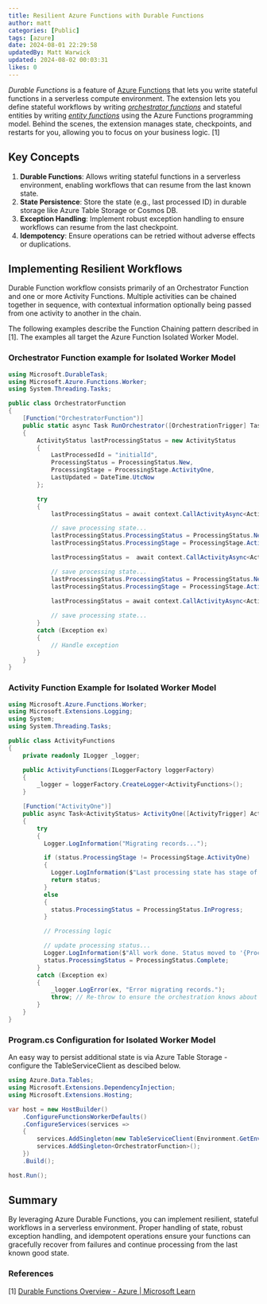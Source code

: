 ```yaml
---
title: Resilient Azure Functions with Durable Functions
author: matt
categories: [Public]
tags: [azure]
date: 2024-08-01 22:29:58 
updatedBy: Matt Warwick
updated: 2024-08-02 00:03:31 
likes: 0
---
```


*Durable Functions* is a feature of [Azure Functions](https://learn.microsoft.com/en-us/azure/azure-functions/functions-overview) that lets you write stateful functions in a serverless compute environment. The extension lets you define stateful workflows by writing *[orchestrator functions](https://learn.microsoft.com/en-us/azure/azure-functions/durable/durable-functions-orchestrations)* and stateful entities by writing *[entity functions](https://learn.microsoft.com/en-us/azure/azure-functions/durable/durable-functions-entities)* using the Azure Functions programming model. Behind the scenes, the extension manages state, checkpoints, and restarts for you, allowing you to focus on your business logic. [1]

## Key Concepts

1. **Durable Functions**: Allows writing stateful functions in a serverless environment, enabling workflows that can resume from the last known state.
2. **State Persistence**: Store the state (e.g., last processed ID) in durable storage like Azure Table Storage or Cosmos DB.
3. **Exception Handling**: Implement robust exception handling to ensure workflows can resume from the last checkpoint.
4. **Idempotency**: Ensure operations can be retried without adverse effects or duplications.

## Implementing Resilient Workflows

Durable Function workflow consists primarily of an Orchestrator Function and one or more Activity Functions. Multiple activities can be chained together in sequence, with contextual information optionally being passed from one activity to another in the chain.

The following examples describe the Function Chaining pattern described in [1]. The examples all target the Azure Function Isolated Worker Model.

### Orchestrator Function example for Isolated Worker Model

```csharp
using Microsoft.DurableTask;
using Microsoft.Azure.Functions.Worker;
using System.Threading.Tasks;

public class OrchestratorFunction
{
    [Function("OrchestratorFunction")]
    public static async Task RunOrchestrator([OrchestrationTrigger] TaskOrchestrationContext context)
    {
        ActivityStatus lastProcessingStatus = new ActivityStatus
        {
            LastProcessedId = "initialId",
            ProcessingStatus = ProcessingStatus.New,
            ProcessingStage = ProcessingStage.ActivityOne,
            LastUpdated = DateTime.UtcNow
        };

        try
        {
	        lastProcessingStatus = await context.CallActivityAsync<ActivityStatus>("ActivityOne", lastProcessingStatus);

	        // save processing state...
	        lastProcessingStatus.ProcessingStatus = ProcessingStatus.New;
	        lastProcessingStatus.ProcessingStage = ProcessingStage.ActivityTwo;

	        lastProcessingStatus =  await context.CallActivityAsync<ActivityStatus>("ActivityTwo", lastProcessingStatus);

	        // save processing state...
	        lastProcessingStatus.ProcessingStatus = ProcessingStatus.New;
	        lastProcessingStatus.ProcessingStage = ProcessingStage.ActivityThree;

	        lastProcessingStatus = await context.CallActivityAsync<ActivityStatus>("ActivityThree", lastProcessingStatus);
	        
	        // save processing state...
        }
        catch (Exception ex)
        {
            // Handle exception
        }
    }
}
```

### Activity Function Example for Isolated Worker Model

```csharp
using Microsoft.Azure.Functions.Worker;
using Microsoft.Extensions.Logging;
using System;
using System.Threading.Tasks;

public class ActivityFunctions
{
    private readonly ILogger _logger;

    public ActivityFunctions(ILoggerFactory loggerFactory)
    {
        _logger = loggerFactory.CreateLogger<ActivityFunctions>();
    }

    [Function("ActivityOne")]
    public async Task<ActivityStatus> ActivityOne([ActivityTrigger] ActivityStatus lastProcessingStatus, ILogger log)
    {
        try
        {
	      Logger.LogInformation("Migrating records...");

	      if (status.ProcessingStage != ProcessingStage.ActivityOne)
	      {
	        Logger.LogInformation($"Last processing state has stage of '{status.ProcessingStage}', passing through...");
	        return status;
	      }
	      else
	      {
	        status.ProcessingStatus = ProcessingStatus.InProgress;
	      }

		  // Processing logic

	      // update processing status...
	      Logger.LogInformation($"All work done. Status moved to '{ProcessingStatus.Complete}'");
	      status.ProcessingStatus = ProcessingStatus.Complete;
        }
        catch (Exception ex)
        {
            _logger.LogError(ex, "Error migrating records.");
            throw; // Re-throw to ensure the orchestration knows about the failure
        }
    }
}
```

### Program.cs Configuration for Isolated Worker Model

An easy way to persist additional state is via Azure Table Storage - configure the TableServiceClient as descibed below.

```csharp
using Azure.Data.Tables;
using Microsoft.Extensions.DependencyInjection;
using Microsoft.Extensions.Hosting;

var host = new HostBuilder()
    .ConfigureFunctionsWorkerDefaults()
    .ConfigureServices(services =>
    {
        services.AddSingleton(new TableServiceClient(Environment.GetEnvironmentVariable("AzureWebJobsStorage")));
        services.AddSingleton<OrchestratorFunction>();
    })
    .Build();

host.Run();
```

## Summary

By leveraging Azure Durable Functions, you can implement resilient, stateful workflows in a serverless environment. Proper handling of state, robust exception handling, and idempotent operations ensure your functions can gracefully recover from failures and continue processing from the last known good state.

### References

[1] [Durable Functions Overview - Azure | Microsoft Learn](https://learn.microsoft.com/en-us/azure/azure-functions/durable/durable-functions-overview)